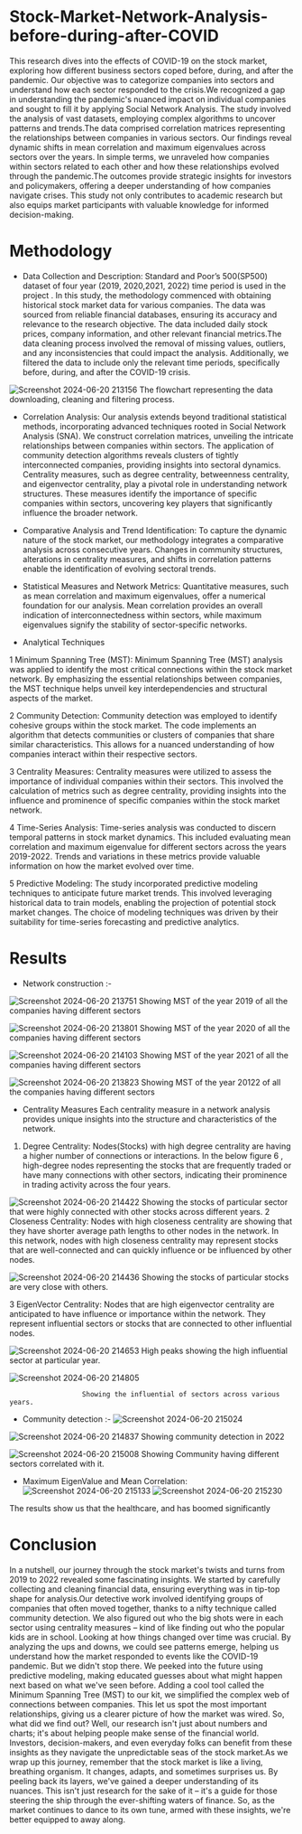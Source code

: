 # Stock-Market-Network-Analysis-before-during-after-COVID
This research dives into the effects of COVID-19 on the stock market, exploring how different business sectors coped before, during, and after the pandemic. Our objective was to categorize companies into sectors and understand how each sector responded to the crisis.We recognized a gap in understanding the pandemic's nuanced impact on individual companies and sought to fill it by applying Social Network Analysis. The study involved the analysis of vast datasets, employing complex algorithms to uncover patterns and trends.The data comprised correlation matrices representing the relationships between companies in various sectors. Our findings reveal dynamic shifts in mean correlation and maximum eigenvalues across sectors over the years. In simple terms, we unraveled how companies within sectors related to each other and how these relationships evolved through the pandemic.The outcomes provide strategic insights for investors and policymakers, offering a deeper understanding of how companies navigate crises. This study not only contributes to academic research but also equips market participants with valuable knowledge for informed decision-making.
# Methodology
- Data Collection and Description: 
Standard and Poor’s 500(SP500) dataset of four year (2019, 2020,2021, 2022) time period is used in the project . In this study, the methodology commenced with obtaining historical stock market data for various companies. The data was sourced from reliable financial databases, ensuring its accuracy and relevance to the research objective. The data included daily stock prices, company information, and other relevant financial metrics.The data cleaning process involved the removal of missing values, outliers, and any inconsistencies that could impact the analysis. Additionally, we filtered the data to include only the relevant time periods, specifically before, during, and after the COVID-19 crisis.

![Screenshot 2024-06-20 213156](https://github.com/eshaagrawal1/Stock-Market-Network-Analysis-before-during-after-COVID/assets/90109712/48dd2c47-db9d-4a51-ad77-bd440cbbbeea)
                      The flowchart representing the data downloading, cleaning and filtering process.
                      
- Correlation Analysis: 
Our analysis extends beyond traditional statistical methods, incorporating advanced techniques rooted in Social Network Analysis (SNA). We construct correlation matrices, unveiling the intricate relationships between companies within sectors. The application of community detection algorithms reveals clusters of tightly interconnected companies,
providing insights into sectoral dynamics. Centrality measures, such as degree centrality, betweenness centrality, and eigenvector centrality, play a pivotal role in understanding network structures. These measures identify the importance of specific companies within sectors, uncovering key players that significantly influence the broader network.

- Comparative Analysis and Trend Identification: 
To capture the dynamic nature of the stock market, our methodology integrates a comparative analysis across consecutive years. Changes in community structures, alterations in centrality measures, and shifts in correlation patterns enable the identification of evolving sectoral trends.

- Statistical Measures and Network Metrics: Quantitative measures, such as mean correlation and maximum eigenvalues, offer a numerical foundation for our analysis. Mean correlation provides an overall indication of interconnectedness within sectors, while maximum eigenvalues signify the stability of sector-specific networks.

- Analytical Techniques
  
1 Minimum Spanning Tree (MST): 
Minimum Spanning Tree (MST) analysis was applied to identify the most critical connections within the stock market network. By emphasizing the essential relationships between companies, the MST technique helps unveil key interdependencies and structural aspects of the market.

2 Community Detection: 
Community detection was employed to identify cohesive groups within the stock market. The code implements an algorithm that detects communities or clusters of companies that share similar characteristics. This allows for a nuanced understanding of how companies interact within their respective sectors.

3 Centrality Measures: 
Centrality measures were utilized to assess the importance of individual companies within their sectors. This involved the calculation of metrics such as degree centrality, providing insights into the influence and prominence of specific companies within the stock market network.

4 Time-Series Analysis: 
Time-series analysis was conducted to discern temporal patterns in stock market dynamics. This included evaluating mean correlation and maximum eigenvalue for different sectors across the years 2019-2022. Trends and variations in these metrics provide valuable information on how the market evolved over time.

5 Predictive Modeling: 
The study incorporated predictive modeling techniques to anticipate future market trends.
This involved leveraging historical data to train models, enabling the projection of potential stock market changes. The choice of modeling techniques was driven by their suitability for time-series forecasting and predictive analytics.

# Results
- Network construction :-

![Screenshot 2024-06-20 213751](https://github.com/eshaagrawal1/Stock-Market-Network-Analysis-before-during-after-COVID/assets/90109712/1c684f68-45e9-45c7-8439-dbb24b7923b5)
                          Showing MST of the year 2019 of all the companies having different sectors

![Screenshot 2024-06-20 213801](https://github.com/eshaagrawal1/Stock-Market-Network-Analysis-before-during-after-COVID/assets/90109712/2ab065dc-45b5-4aaf-8622-7d8e0d368d5f)
                          Showing MST of the year 2020 of all the companies having different sectors

![Screenshot 2024-06-20 214103](https://github.com/eshaagrawal1/Stock-Market-Network-Analysis-before-during-after-COVID/assets/90109712/c71e90ff-f9a5-4c61-828e-cb513ccfb217)
                          Showing MST of the year 2021 of all the companies having different sectors

![Screenshot 2024-06-20 213823](https://github.com/eshaagrawal1/Stock-Market-Network-Analysis-before-during-after-COVID/assets/90109712/253d46b0-5d59-4495-8b17-56dadf4cfd48)
                          Showing MST of the year 20122 of all the companies having different sectors

- Centrality Measures
Each centrality measure in a network analysis provides unique insights into the structure and characteristics of the network.
1. Degree Centrality: 
Nodes(Stocks) with high degree centrality are having a higher number of connections or interactions. In the below figure 6 , high-degree nodes representing the stocks that are frequently traded or have many connections with other sectors, indicating their prominence in trading activity across the four years.

![Screenshot 2024-06-20 214422](https://github.com/eshaagrawal1/Stock-Market-Network-Analysis-before-during-after-COVID/assets/90109712/93b5fec4-d211-447a-a0fa-30f3abfa2d0b)
                        Showing the stocks of particular sector that were highly connected with other stocks across different years.
2 Closeness Centrality: 
Nodes with high closeness centrality are showing that they have shorter average path lengths to other nodes in the network. In this network, nodes with high closeness centrality may represent stocks that are well-connected and can quickly influence or be influenced by other nodes.

![Screenshot 2024-06-20 214436](https://github.com/eshaagrawal1/Stock-Market-Network-Analysis-before-during-after-COVID/assets/90109712/713875a7-defd-4cb9-a26d-fb0e5dc5fded)
                      Showing the stocks of particular stocks are very close with others.

3 EigenVector Centrality: 
Nodes that are high eigenvector centrality are anticipated to have influence or importance within the network. They represent influential sectors or stocks that are connected to other influential nodes.

![Screenshot 2024-06-20 214653](https://github.com/eshaagrawal1/Stock-Market-Network-Analysis-before-during-after-COVID/assets/90109712/c3073e95-9555-4447-8040-3a97a08a75b2)
                      High peaks showing the high influential sector at particular year.

![Screenshot 2024-06-20 214805](https://github.com/eshaagrawal1/Stock-Market-Network-Analysis-before-during-after-COVID/assets/90109712/025e6720-25a2-4375-8993-3b34bf357432)

                      Showing the influential of sectors across various years.

- Community detection :-
![Screenshot 2024-06-20 215024](https://github.com/eshaagrawal1/Stock-Market-Network-Analysis-before-during-after-COVID/assets/90109712/f16daa9c-adf7-49f8-b326-69ddd0ecc265)

![Screenshot 2024-06-20 214837](https://github.com/eshaagrawal1/Stock-Market-Network-Analysis-before-during-after-COVID/assets/90109712/a227c9a6-2de5-43c7-9cf1-71dc711fdb15)
                          Showing community detection in 2022

![Screenshot 2024-06-20 215008](https://github.com/eshaagrawal1/Stock-Market-Network-Analysis-before-during-after-COVID/assets/90109712/1e3075a2-d527-4fe8-b9bf-debc0c389a84)
                              Showing Community having different sectors correlated with it.

- Maximum EigenValue and Mean Correlation:
![Screenshot 2024-06-20 215133](https://github.com/eshaagrawal1/Stock-Market-Network-Analysis-before-during-after-COVID/assets/90109712/caf80c08-a20f-4f31-9b33-e848cbe8ada0)
![Screenshot 2024-06-20 215230](https://github.com/eshaagrawal1/Stock-Market-Network-Analysis-before-during-after-COVID/assets/90109712/39bdc658-394a-4adb-9ecf-f2f1c00494ec)

The results show us that the healthcare, and has boomed significantly

# Conclusion
In a nutshell, our journey through the stock market's twists and turns from 2019 to 2022 revealed some fascinating insights. We started by carefully collecting and cleaning financial data, ensuring everything was in tip-top shape for analysis.Our detective work involved identifying groups of companies that often moved together, thanks to a nifty technique called community detection. We also figured out who the big shots were in each sector using centrality measures – kind of like finding out who the popular kids are in school. Looking at how things changed over time was crucial. By analyzing the ups and downs, we could see patterns emerge, helping us understand how the market responded to events like the COVID-19 pandemic. But we didn't stop there. We peeked into the future using predictive modeling, making educated guesses about what might happen next based on what we've seen before. Adding a cool tool called the Minimum Spanning Tree (MST) to our kit, we simplified the complex web of connections between companies. This let us spot the most important relationships, giving us a clearer picture of how the market was wired. So, what did we find out? Well, our research isn't just about numbers and charts; it's about helping people make sense of the financial world. Investors, decision-makers, and even everyday folks can benefit from these insights as they navigate the unpredictable seas of the stock market.As we wrap up this journey, remember that the stock market is like a living, breathing organism. It changes, adapts, and sometimes surprises us. By peeling back its layers, we've gained a deeper understanding of its nuances. This isn't just research for the sake of it – it's a guide for those steering the ship through the ever-shifting waters of finance. So, as the market continues to dance to its own tune, armed with these insights, we're better equipped to away along.
